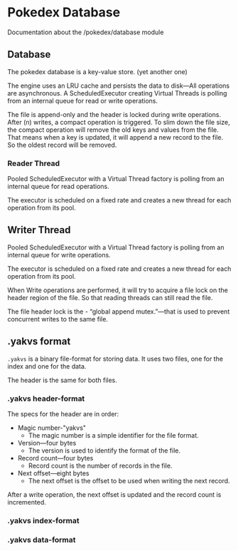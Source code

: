 # Pokedex Database

Documentation about the /pokedex/database module

## Database

The pokedex database is a key-value store. (yet another one)

The engine uses an LRU cache and persists the data to disk—All operations are asynchronous.
A ScheduledExecutor creating Virtual Threads is polling from an internal queue for read or write operations.

The file is append-only and the header is locked during write operations. After (n) writes, a compact operation is triggered.
To slim down the file size, the compact operation will remove the old keys and values from the file.
That means when a key is updated, it will append a new record to the file. So the oldest record will be removed.

### Reader Thread

Pooled ScheduledExecutor with a Virtual Thread factory is polling from an internal queue for read operations.

The executor is scheduled on a fixed rate and creates a new thread for each operation from its pool.

## Writer Thread

Pooled ScheduledExecutor with a Virtual Thread factory is polling from an internal queue for write operations.

The executor is scheduled on a fixed rate and creates a new thread for each operation from its pool.

When Write operations are performed, it will try to acquire a file lock on the header region of the file.
So that reading threads can still read the file.

The file header lock is the - “global append mutex.”—that is used to prevent concurrent writes to the same file.

## .yakvs format

`.yakvs` is a binary file-format for storing data. It uses two files, one for the index and one for the data.

The header is the same for both files.

### .yakvs header-format

The specs for the header are in order:

* Magic number-"yakvs"
    * The magic number is a simple identifier for the file format.
* Version—four bytes
    * The version is used to identify the format of the file.
* Record count—four bytes
    * Record count is the number of records in the file.
* Next offset—eight bytes
    * The next offset is the offset to be used when writing the next record.

After a write operation, the next offset is updated and the record count is incremented.

### .yakvs index-format

### .yakvs data-format